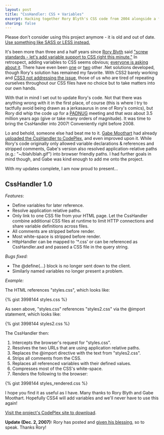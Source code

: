```yaml
--- 
layout: post
title: "CssHandler: CSS + Variables"
excerpt: Hacking together Rory Blyth's CSS code from 2004 alongside a few changes from Gabe Moothart and myself to create a basic CSS preprocessor in .NET.
sharing: false
---
```


<p class="warning">Please don't consider using this project anymore - it is old and out of date. <a href="http://www.hanselman.com/blog/CoffeeScriptSassAndLESSSupportForVisualStudioAndASPNETWithTheMindscapeWebWorkbench.aspx">Use something like SASS or LESS instead.</a></p>

It's been more than three and a half years since [Rory Blyth](http://www.neopoleon.com) said ["screw standards - let's add variable support to CSS right this minute."](http://www.neopoleon.com/home/blogs/neo/archive/2004/03/06/8705.aspx) In retrospect, adding variables to CSS seems obvious; [everyone is asking about it](http://www.google.com/search?q=css+variables). There have even been [one](http://www.codeproject.com/useritems/CSSVariables.asp) or [two](http://aspnetresources.com/articles/variables_in_css.aspx) other .Net solutions developed, though Rory's solution has remained my favorite. With CSS2 barely working and [CSS3 not addressing the issue](http://www.w3.org/Style/CSS/current-work), those of us who are tired of repeating ourselves throughout our CSS files have no choice but to take matters into our own hands.

With that in mind I set out to update Rory's code. Not that there was anything wrong with it in the first place, of course (this is where I try to tactfully avoid being drawn as a jerkasaurus in one of Rory's comics), but Rory did whip the code up for a [PADNUG](http://www.padnug.org/) meeting and that *was* about 3.5 million years ago (give or take many orders of magnitude). It was time to bring the CssHandler into 2007! Conveniently right before 2008.

Lo and behold, someone else had beat me to it. [Gabe Moothart](http://codingpatterns.blogspot.com/) had already [uploaded the CssHandler to CodePlex](http://www.codeplex.com/CssHandler/), and even improved upon it. While Rory's code originally only allowed variable declarations & references and stripped comments, Gabe's version also resolved application-relative paths (e.g.: "~/blah/blah.gif") into browser friendly paths. I had further goals in mind though, and Gabe was kind enough to add me onto the project.

With my updates complete, I am now proud to present...

## CssHandler 1.0

*Features*:

* Define variables for later reference.
* Resolve application relative paths.
* Only link to one CSS file from your HTML page. Let the CssHandler combine additional CSS files at runtime to limit HTTP connections and share variable definitions across files.
* All comments are stripped before render.
* Most white-space is stripped before render.
* HttpHandler can be mapped to '*.css' or can be referenced as CssHandler.axd and passed a CSS file in the query string.

*Bugs fixed:*

* The @define{...} block is no longer sent down to the client.
* Similarly named variables no longer present a problem.

*Example:*

The HTML references "styles.css", which looks like:

{% gist 3998144 styles.css %}

As seen above, "styles.css" references "styles2.css" via the @import statement, which looks like:

{% gist 3998144 styles2.css %}

The CssHandler then:

1. Intercepts the browser's request for "styles.css".
2. Resolves the two URLs that are using application relative paths.
3. Replaces the @import directive with the text from "styles2.css".
4. Strips all comments from the CSS.</li>
5. Replaces all referenced variables with their defined values.
6. Compresses most of the CSS's white-space.
7. Renders the following to the browser:

{% gist 3998144 styles_rendered.css %}

I hope you find it as useful as I have. Many thanks to Rory Blyth and Gabe Moothart. Hopefully CSS4 will add variables and we'll never have to use this again!

[Visit the project's CodePlex site to download](http://www.codeplex.com/CssHandler/).

**Update (Dec. 2, 2007):** Rory has posted and [given his blessing](http://www.neopoleon.com/home/blogs/neo/archive/2007/11/23/28201.aspx), so to speak. Thanks Rory!